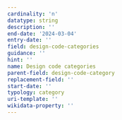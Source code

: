 ```yaml
---
cardinality: 'n'
datatype: string
description: ''
end-date: '2024-03-04'
entry-date: ''
field: design-code-categories
guidance: ''
hint: ''
name: Design code categories
parent-field: design-code-category
replacement-field: ''
start-date: ''
typology: category
uri-template: ''
wikidata-property: ''
---
```

